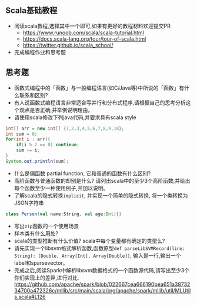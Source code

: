 ## Scala基础教程
- 阅读scala教程,选择其中一个即可,如果有更好的教程材料欢迎提交PR
    - <https://www.runoob.com/scala/scala-tutorial.html>
    - <https://docs.scala-lang.org/tour/tour-of-scala.html>
    - <https://twitter.github.io/scala_school/>
- 完成编程作业和思考题


## 思考题
- 函数式编程中的「函数」与一般编程语言(如C/Java等)中所说的「函数」有什么联系和区别?
- 有人说函数式编程语言非常适合写并行和分布式程序,请根据自己的思考分析这个观点是否正确,并举例说明理由。
- 请使用scala修改下列java代码,并要求具有scala style

```java
int[] arr = new int[] {1,2,3,4,5,6,7,8,9,10};
int sum = 0;
for(int i : arr){
    if(i % 2 == 0) continue;
    sum += i;
}
System.out.println(sum);
```

- 什么是偏函数 partial function, 它和普通的函数有什么区别?
- 高阶函数与普通函数的却别是什么? 请列出scala中的至少3个高阶函数,并给出每个函数至少一种使用例子,并加以说明。
- 了解scala的隐式转换`implicit`, 并实现一个简单的隐式转换, 将一个类转换为JSON字符串

```scala
class Person(val name:String, val age:Int){}
```

- 写出`zip`函数的一个使用场景
- 样本类有什么用处?
- scala的类型推断有什么价值? scala中每个变量都有确定的类型么?
- 请先实现一个libsvm格式解析函数,函数原型`def parseLibSVMRecord(line: String): (Double, Array[Int], Array[Double])`, 输入是一行,输出一个label和sparsevector。
- 完成之后,阅读Spark中解析libsvm数据格式的一个函数源代码,请写出至少3个你们实现上的差异,进行对比. <https://github.com/apache/spark/blob/022667cea666190bea651a3873234700a472326c/mllib/src/main/scala/org/apache/spark/mllib/util/MLUtils.scala#L126>